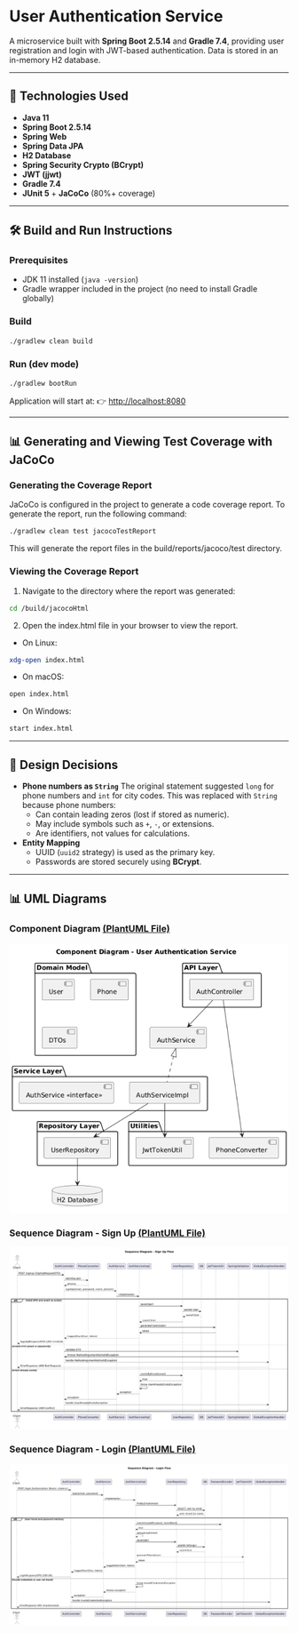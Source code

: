 # User Authentication Service

A microservice built with **Spring Boot 2.5.14** and **Gradle 7.4**,
providing user registration and login with JWT-based authentication.
Data is stored in an in-memory H2 database.

------------------------------------------------------------------------

## 🚀 Technologies Used

-   **Java 11**
-   **Spring Boot 2.5.14**
-   **Spring Web**
-   **Spring Data JPA**
-   **H2 Database**
-   **Spring Security Crypto (BCrypt)**
-   **JWT (jjwt)**
-   **Gradle 7.4**
-   **JUnit 5** + **JaCoCo** (80%+ coverage)

------------------------------------------------------------------------

## 🛠️ Build and Run Instructions

### Prerequisites

-   JDK 11 installed (`java -version`)
-   Gradle wrapper included in the project (no need to install Gradle
    globally)

### Build

``` bash
./gradlew clean build
```

### Run (dev mode)

``` bash
./gradlew bootRun
```

Application will start at:
👉 <http://localhost:8080>

------------------------------------------------------------------------

## 📊 Generating and Viewing Test Coverage with JaCoCo

### Generating the Coverage Report

JaCoCo is configured in the project to generate a code coverage report. To generate the report, run the following command:

```bash
./gradlew clean test jacocoTestReport
```

This will generate the report files in the build/reports/jacoco/test directory.  

### Viewing the Coverage Report
1. Navigate to the directory where the report was generated:  

```bash
cd /build/jacocoHtml
```
2. Open the index.html file in your browser to view the report.

- On Linux:
```bash
xdg-open index.html
```

- On macOS:
```bash
open index.html
```

- On Windows:
```bash
start index.html
```

------------------------------------------------------------------------

## 📐 Design Decisions

-   **Phone numbers as `String`**
    The original statement suggested `long` for phone numbers and `int`
    for city codes.
    This was replaced with `String` because phone numbers:
    -   Can contain leading zeros (lost if stored as numeric).
    -   May include symbols such as `+`, `-`, or extensions.
    -   Are identifiers, not values for calculations.
-   **Entity Mapping**
    -   UUID (`uuid2` strategy) is used as the primary key.
    -   Passwords are stored securely using **BCrypt**.

------------------------------------------------------------------------

## 📊 UML Diagrams

### Component Diagram [(PlantUML File)](docs/diagrams/component_diagram.puml)

 ![Component Diagram](docs/images/component_diagram.png)

### Sequence Diagram - Sign Up [(PlantUML File)](docs/diagrams/signup_sequence_diagram.puml)

![Component Diagram](docs/images/signup_sequence_diagram.png)

### Sequence Diagram - Login [(PlantUML File)](docs/diagrams/login_sequence_diagram.puml)

![Component Diagram](docs/images/login_sequence_diagram.png)
